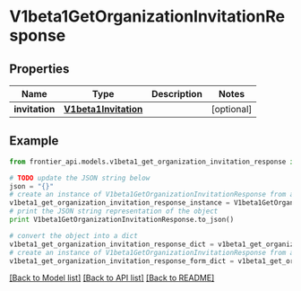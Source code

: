 # V1beta1GetOrganizationInvitationResponse


## Properties
Name | Type | Description | Notes
------------ | ------------- | ------------- | -------------
**invitation** | [**V1beta1Invitation**](V1beta1Invitation.md) |  | [optional] 

## Example

```python
from frontier_api.models.v1beta1_get_organization_invitation_response import V1beta1GetOrganizationInvitationResponse

# TODO update the JSON string below
json = "{}"
# create an instance of V1beta1GetOrganizationInvitationResponse from a JSON string
v1beta1_get_organization_invitation_response_instance = V1beta1GetOrganizationInvitationResponse.from_json(json)
# print the JSON string representation of the object
print V1beta1GetOrganizationInvitationResponse.to_json()

# convert the object into a dict
v1beta1_get_organization_invitation_response_dict = v1beta1_get_organization_invitation_response_instance.to_dict()
# create an instance of V1beta1GetOrganizationInvitationResponse from a dict
v1beta1_get_organization_invitation_response_form_dict = v1beta1_get_organization_invitation_response.from_dict(v1beta1_get_organization_invitation_response_dict)
```
[[Back to Model list]](../README.md#documentation-for-models) [[Back to API list]](../README.md#documentation-for-api-endpoints) [[Back to README]](../README.md)


